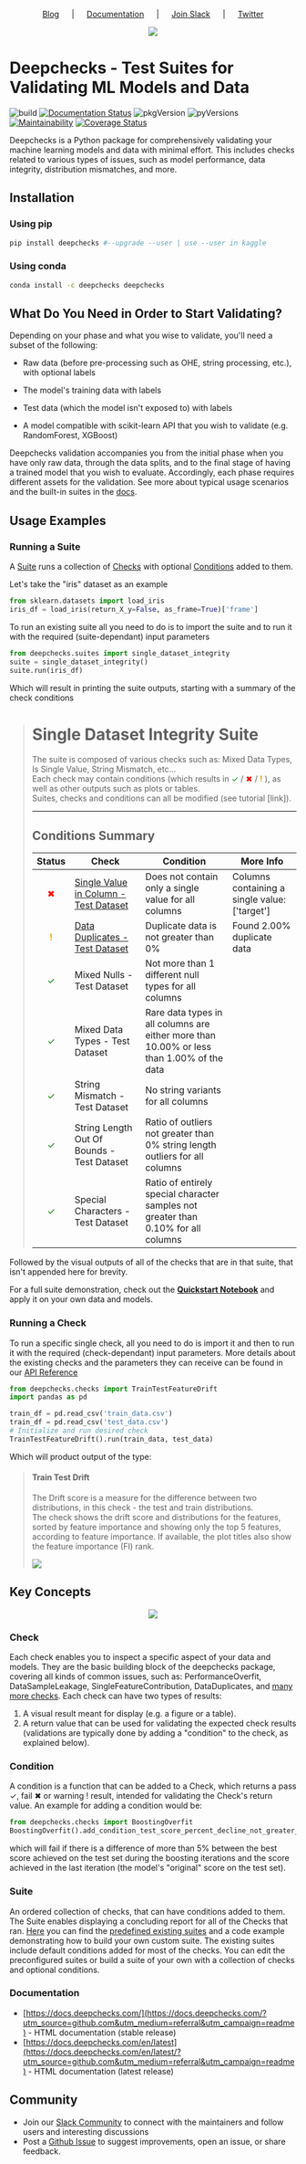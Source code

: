 <!--
  ~ ----------------------------------------------------------------------------
  ~ Copyright (C) 2021 Deepchecks (https://www.deepchecks.com)
  ~
  ~ This file is part of Deepchecks.
  ~ Deepchecks is distributed under the terms of the GNU Affero General
  ~ Public License (version 3 or later).
  ~ You should have received a copy of the GNU Affero General Public License
  ~ along with Deepchecks.  If not, see <http://www.gnu.org/licenses/>.
  ~ ----------------------------------------------------------------------------
  ~
-->
<p align="center">
  &emsp;
  <a href="https://deepchecks.com/blog/?utm_source=github.com&utm_medium=referral&utm_campaign=readme">Blog</a>
  &emsp; | &emsp; 
  <a href="https://docs.deepchecks.com/?utm_source=github.com&utm_medium=referral&utm_campaign=readme">Documentation</a>
  &emsp; | &emsp; 
  <a href="https://join.slack.com/t/deepcheckscommunity/shared_invite/zt-y28sjt1v-PBT50S3uoyWui_Deg5L_jg">Join&nbsp;Slack</a>
  &emsp; | &emsp;  
  <a href="https://twitter.com/deepchecks">Twitter</a>
  &emsp;
</p>

<p align="center">
   <img src="docs/images/deepchecks-logo-with-white-wide-back.png">
</p>


# Deepchecks - Test Suites for Validating ML Models and Data

![build](https://github.com/deepchecks/deepchecks/actions/workflows/build.yml/badge.svg)
[![Documentation Status](https://readthedocs.org/projects/deepchecks/badge/?version=latest)](https://docs.deepchecks.com/en/latest/?badge=latest)
![pkgVersion](https://img.shields.io/pypi/v/deepchecks)
![pyVersions](https://img.shields.io/pypi/pyversions/deepchecks)
[![Maintainability](https://api.codeclimate.com/v1/badges/970b11794144139975fa/maintainability)](https://codeclimate.com/github/deepchecks/deepchecks/maintainability)
[![Coverage Status](https://coveralls.io/repos/github/deepchecks/deepchecks/badge.svg?branch=main)](https://coveralls.io/github/deepchecks/deepchecks?branch=main)


Deepchecks is a Python package for comprehensively validating your machine learning models and data with minimal effort.
This includes checks related to various types of issues, such as model performance, data integrity, distribution mismatches, and more.

## Installation

### Using pip
```bash
pip install deepchecks #--upgrade --user | use --user in kaggle 
```
### Using conda
```bash
conda install -c deepchecks deepchecks
```

[comment]: <> "### From source
              To clone the repository and do
              an [editable install](https://pip.pypa.io/en/stable/cli/pip_install/#editable-installs),
              run: 
              ```bash
              git clone https://github.com/deepchecks/deepchecks.git
              cd deepchecks
              pip install -e .
              ```"
## What Do You Need in Order to Start Validating?

Depending on your phase and what you wise to validate, you'll need a subset of the following:

-   Raw data (before pre-processing such as OHE, string processing, etc.), with optional labels

-   The model's training data with labels
    
-   Test data (which the model isn't exposed to) with labels  

-   A model compatible with scikit-learn API that you wish to validate (e.g. RandomForest, XGBoost)

Deepchecks validation accompanies you from the initial phase when you have only raw data,
through the data splits, and to the final stage of having a trained model that you wish to evaluate.
Accordingly, each phase requires different assets for the validation. See more about typical usage scenarios and the built-in
suites in the [docs](https://docs.deepchecks.com/?utm_source=github.com&utm_medium=referral&utm_campaign=readme).

## Usage Examples

### Running a Suite
A [Suite](#suite) runs a collection of [Checks](#check) with optional [Conditions](#condition) added to them.

Let's take the "iris" dataset as an example
```python
from sklearn.datasets import load_iris
iris_df = load_iris(return_X_y=False, as_frame=True)['frame']
```
To run an existing suite all you need to do is to import the suite and to run it with the
required (suite-dependant) input parameters

```python
from deepchecks.suites import single_dataset_integrity
suite = single_dataset_integrity()
suite.run(iris_df)
```
Which will result in printing the suite outputs, starting with a summary of the check conditions
>
> <h1 id="summary_NKMZO">Single Dataset Integrity Suite</h1>
> <p>The suite is composed of various checks such as: Mixed Data Types, Is Single Value, String Mismatch, etc...<br>
>        Each check may contain conditions (which results in 
>    <span style="color: green;display:inline-block">✓</span> /
>    <span style="color: red;display:inline-block">✖</span> /
>    <span style="color: orange;font-weight:bold;display:inline-block">!</span>
>    ),
>        as well as other outputs such as plots or tables.<br>
>        Suites, checks and conditions can all be modified (see tutorial [link]).</p>
>
> <hr style="background-color: black;border: 0 none;color: black;height: 1px;">
>
> <h2>Conditions Summary</h2>
>
> <table id="T_7735f_">
>  <thead>
>    <tr>
>      <th class="col_heading level0 col0">Status</th>
>      <th class="col_heading level0 col1">Check</th>
>      <th class="col_heading level0 col2">Condition</th>
>      <th class="col_heading level0 col3">More Info</th>
>    </tr>
>  </thead>
>  <tbody>
>    <tr>
>      <td id="T_7735f_row0_col0" class="data row0 col0"><div style="color: red;text-align: center">✖</div></td>
>      <td id="T_7735f_row0_col1" class="data row0 col1"><a href="#IsSingleValue_NKMZO">Single Value in Column - Test Dataset</a></td>
>      <td id="T_7735f_row0_col2" class="data row0 col2">Does not contain only a single value for all columns</td>
>      <td id="T_7735f_row0_col3" class="data row0 col3">Columns containing a single value: ['target']</td>
>    </tr>
>    <tr>
>      <td id="T_7735f_row1_col0" class="data row1 col0"><div style="color: orange;text-align: center;font-weight:bold">!</div></td>
>      <td id="T_7735f_row1_col1" class="data row1 col1"><a href="#DataDuplicates_NKMZO">Data Duplicates - Test Dataset</a></td>
>      <td id="T_7735f_row1_col2" class="data row1 col2">Duplicate data is not greater than 0%</td>
>      <td id="T_7735f_row1_col3" class="data row1 col3">Found 2.00% duplicate data</td>
>    </tr>
>    <tr>
>     <td id="T_7735f_row2_col0" class="data row2 col0"><div style="color: green;text-align: center">✓</div></td>
>      <td id="T_7735f_row2_col1" class="data row2 col1">Mixed Nulls - Test Dataset</td>
>      <td id="T_7735f_row2_col2" class="data row2 col2">Not more than 1 different null types for all columns</td>
>      <td id="T_7735f_row2_col3" class="data row2 col3"></td>
>    </tr>
>    <tr>
>      <td id="T_7735f_row3_col0" class="data row3 col0"><div style="color: green;text-align: center">✓</div></td>
>      <td id="T_7735f_row3_col1" class="data row3 col1">Mixed Data Types - Test Dataset</td>
>      <td id="T_7735f_row3_col2" class="data row3 col2">Rare data types in all columns are either more than 10.00% or less than 1.00% of the data</td>
>      <td id="T_7735f_row3_col3" class="data row3 col3"></td>
>    </tr>
>    <tr>
>      <td id="T_7735f_row4_col0" class="data row4 col0"><div style="color: green;text-align: center">✓</div></td>
>      <td id="T_7735f_row4_col1" class="data row4 col1">String Mismatch - Test Dataset</td>
>      <td id="T_7735f_row4_col2" class="data row4 col2">No string variants for all columns</td>
>      <td id="T_7735f_row4_col3" class="data row4 col3"></td>
>    </tr>
>    <tr>
>      <td id="T_7735f_row5_col0" class="data row5 col0"><div style="color: green;text-align: center">✓</div></td>
>      <td id="T_7735f_row5_col1" class="data row5 col1">String Length Out Of Bounds - Test Dataset</td>
>      <td id="T_7735f_row5_col2" class="data row5 col2">Ratio of outliers not greater than 0% string length outliers for all columns</td>
>      <td id="T_7735f_row5_col3" class="data row5 col3"></td>
>    </tr>
>    <tr>
>      <td id="T_7735f_row6_col0" class="data row6 col0"><div style="color: green;text-align: center">✓</div></td>
>      <td id="T_7735f_row6_col1" class="data row6 col1">Special Characters - Test Dataset</td>
>      <td id="T_7735f_row6_col2" class="data row6 col2">Ratio of entirely special character samples not greater than 0.10% for all columns</td>
>      <td id="T_7735f_row6_col3" class="data row6 col3"></td>
>    </tr>
>  </tbody>
> </table>

Followed by the visual outputs of all of the checks that are in that suite, that isn't appended here for brevity.

For a full suite demonstration, check out the
[**Quickstart Notebook**](https://docs.deepchecks.com/en/stable/examples/howto-guides/quickstart_in_5_minutes.html?utm_source=github.com&utm_medium=referral&utm_campaign=readme)
and apply it on your own data and models.


### Running a Check
To run a specific single check, all you need to do is import it and
then to run it with the required (check-dependant) input parameters.
More details about the existing checks and the parameters they can receive can be found in our
[API Reference](https://docs.deepchecks.com/en/stable/api/index.html?utm_source=github.com&utm_medium=referral&utm_campaign=readme)

```python
from deepchecks.checks import TrainTestFeatureDrift
import pandas as pd

train_df = pd.read_csv('train_data.csv')
train_df = pd.read_csv('test_data.csv')
# Initialize and run desired check
TrainTestFeatureDrift().run(train_data, test_data)
```
Which will product output of the type:
><h4>Train Test Drift</h4>
> <p>The Drift score is a measure for the difference between two distributions,
> in this check - the test and train distributions. <br>
> The check shows the drift score and distributions for the features,
> sorted by feature importance and showing only the top 5 features, according to feature importance.
> If available, the plot titles also show the feature importance (FI) rank.</p>
> <p align="left">
>   <img src="docs/images/train-test-drift-output.png">
> </p>


## Key Concepts

<p align="center">
   <img src="docs/images/diagram.svg">
</p>

### Check
Each check enables you to inspect a specific aspect of your data and models.
They are the basic building block of the deepchecks package, covering all kinds of common issues,
such as: PerformanceOverfit, DataSampleLeakage, SingleFeatureContribution,
DataDuplicates, and [many more checks](examples/checks).
Each check can have two types of results:
1. A visual result meant for display (e.g. a figure or a table).
2. A return value that can be used for validating the expected check results
   (validations are typically done by adding a "condition" to the check, as explained below).

### Condition
A condition is a function that can be added to a Check, which returns a pass &#x2713;, fail &#x2716;
or warning &#x0021; result, intended for validating the Check's return value. An example for adding a condition would be:
```python
from deepchecks.checks import BoostingOverfit
BoostingOverfit().add_condition_test_score_percent_decline_not_greater_than(threshold=0.05)
```
which will fail if there is a difference of more than 5% between the best score achieved on the test set during
the boosting iterations and the score achieved in the last iteration (the model's "original" score on the test set).

### Suite
An ordered collection of checks, that can have conditions added to them.
The Suite enables displaying a concluding report for all of the Checks that ran.
[Here](deepchecks/suites) you can find the [predefined existing suites](deepchecks/suites) and a code example demonstrating how to build
your own custom suite. The existing suites include default conditions added for most of the checks.
You can edit the preconfigured suites or build a suite of your own with a collection of checks and optional conditions.

### Documentation
- [https://docs.deepchecks.com/](https://docs.deepchecks.com/?utm_source=github.com&utm_medium=referral&utm_campaign=readme) - HTML documentation (stable release)
- [https://docs.deepchecks.com/en/latest](https://docs.deepchecks.com/en/latest/?utm_source=github.com&utm_medium=referral&utm_campaign=readme) - HTML documentation (latest release)

## Community
- Join our [Slack Community](https://join.slack.com/t/deepcheckscommunity/shared_invite/zt-y28sjt1v-PBT50S3uoyWui_Deg5L_jg) to connect with the maintainers and follow users and interesting discussions
- Post a [Github Issue](https://github.com/deepchecks/deepchecks/issues) to suggest improvements, open an issue, or share feedback.

[comment]: <> "- Send us an [email](mailto:info@deepchecks.com) at info@deepchecks.com"

